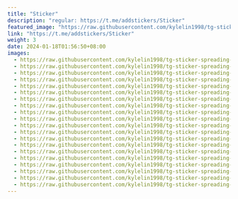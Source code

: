 ```yaml
---
title: "Sticker"
description: "regular: https://t.me/addstickers/Sticker"
featured_image: "https://raw.githubusercontent.com/kylelin1998/tg-sticker-spreading-worldwide-images/main/img/eacfcadd-955a-4859-b643-841e50fec85a.jpg"
link: "https://t.me/addstickers/Sticker"
weight: 3
date: 2024-01-18T01:56:50+08:00
images:
  - https://raw.githubusercontent.com/kylelin1998/tg-sticker-spreading-worldwide-images/main/img/eacfcadd-955a-4859-b643-841e50fec85a.jpg
  - https://raw.githubusercontent.com/kylelin1998/tg-sticker-spreading-worldwide-images/main/img/17f0bee9-366e-4143-bbe4-324190f8e747.jpg
  - https://raw.githubusercontent.com/kylelin1998/tg-sticker-spreading-worldwide-images/main/img/dbfe1d70-125c-48ca-bc7f-667808a7033c.jpg
  - https://raw.githubusercontent.com/kylelin1998/tg-sticker-spreading-worldwide-images/main/img/a5e2f2d4-1522-4f24-9a55-cc1ce8e9b937.jpg
  - https://raw.githubusercontent.com/kylelin1998/tg-sticker-spreading-worldwide-images/main/img/884f712f-6dc8-42fc-b625-028dd10e6028.jpg
  - https://raw.githubusercontent.com/kylelin1998/tg-sticker-spreading-worldwide-images/main/img/f17df34f-33a5-41ac-b8b7-04a0e4d8b5bc.jpg
  - https://raw.githubusercontent.com/kylelin1998/tg-sticker-spreading-worldwide-images/main/img/ce85376c-f360-4a75-af5a-87a878e662c9.jpg
  - https://raw.githubusercontent.com/kylelin1998/tg-sticker-spreading-worldwide-images/main/img/5b1068a2-7318-41d5-a996-f033b63383d2.jpg
  - https://raw.githubusercontent.com/kylelin1998/tg-sticker-spreading-worldwide-images/main/img/05d0929a-8bed-436c-9f1f-bb425dda2d9d.jpg
  - https://raw.githubusercontent.com/kylelin1998/tg-sticker-spreading-worldwide-images/main/img/f0bba930-9fca-49ba-8372-6c01929c0a7f.jpg
  - https://raw.githubusercontent.com/kylelin1998/tg-sticker-spreading-worldwide-images/main/img/2d2d6cee-1293-4733-8f1f-11b05f94a7cb.jpg
  - https://raw.githubusercontent.com/kylelin1998/tg-sticker-spreading-worldwide-images/main/img/2689ff70-9f87-4f2d-8263-aa2c53cac5cc.jpg
  - https://raw.githubusercontent.com/kylelin1998/tg-sticker-spreading-worldwide-images/main/img/136e8096-d975-494d-a90f-8eba6e6a3725.jpg
  - https://raw.githubusercontent.com/kylelin1998/tg-sticker-spreading-worldwide-images/main/img/aa365938-c708-42f3-a3c5-755f59cbd09d.jpg
  - https://raw.githubusercontent.com/kylelin1998/tg-sticker-spreading-worldwide-images/main/img/7bb1efff-376d-49c7-b976-3a41e85deed0.jpg
  - https://raw.githubusercontent.com/kylelin1998/tg-sticker-spreading-worldwide-images/main/img/a4ad26d2-7031-41d4-b671-acb20e80ebf3.jpg
  - https://raw.githubusercontent.com/kylelin1998/tg-sticker-spreading-worldwide-images/main/img/ca51d99f-1cb8-4911-b5f5-84cd604b6bbe.jpg
  - https://raw.githubusercontent.com/kylelin1998/tg-sticker-spreading-worldwide-images/main/img/ba0b32a0-c611-4e2a-8a7d-c7694d7052d5.jpg
  - https://raw.githubusercontent.com/kylelin1998/tg-sticker-spreading-worldwide-images/main/img/f113ced7-30ac-469c-8ac1-94d534852d6a.jpg
  - https://raw.githubusercontent.com/kylelin1998/tg-sticker-spreading-worldwide-images/main/img/d1dd726c-f2e9-4559-958e-57bcf3f8cf17.jpg
---
```

